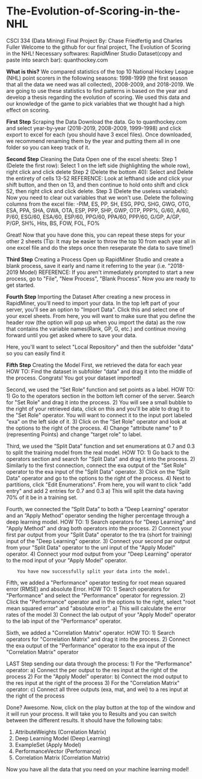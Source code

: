 # The-Evolution-of-Scoring-in-the-NHL
CSCI 334 (Data Mining) Final Project
By: Chase Friedfertig and Charles Fuller
Welcome to the github for our final project, The Evolution of Scoring in the NHL!
Necessary softwares: RapidMiner Studio 
Dataset(copy and paste into search bar): quanthockey.com

**What is this?**
We compared statistics of the top 10 National Hockey League (NHL) point scorers in the following seasons: 1998-1999 (the first season that all the data we need was all collected), 2008-2009, and 2018-2019. We are going to use these statistics to find patterns in based on the year and develop a thesis regarding the evolution of scoring. We used this data and our knowledge of the game to pick variables that we thought had a high effect on scoring.

**First Step** Scraping the Data
Download the data. Go to quanthockey.com and select year-by-year (2018-2019, 2008-2009, 1999-1998) and click export to excel for each (you should have 3 excel files). Once downloaded, we recommend renaming them by the year and putting them all in one folder so you can keep track of it. 

**Second Step** Cleaning the Data
Open one of the excel sheets:
  Step 1 (Delete the first row): Select 1 on the left side (highlighting the whole row), right click and click delete
  Step 2 (Delete the bottom 40): Select and Delete the entirety of cells 13-52
    REFERENCE: Look at lefthand side and click your shift button, and then on 13, and then continue to hold onto shift and click 52, then right click and       click delete. 
  Step 3 (Delete the useless variabels): Now you need to clear out variables that we won't use. Delete the following columns from the excel file:
  -PIM, ES, PP, SH, ESG, PPG, SHG, GWG, OTG, ESA, PPA, SHA, GWA, OTA, ESP, PPP, SHP, GWP, OTP, PPP%, G/60, A/60, P/60,  ESG/60, ESA/60, ESP/60, PPG/60,        PPA/60, PPP/60, G/GP, A/GP, P/GP, SH%, Hits, BS, FOW, FOL, FO%
  
  Great! Now that you have done this, you can repeat these steps for your other 2 sheets (Tip: It may be easier to throw the top 10 from each year all in     one excel file and do the steps once then reseparate the data to save time!)

**Third Step** Creating a Process
Open up RapidMiner Studio and create a blank process, save it early and name it referring to the year (i.e. "2018-2019 Model)
REFERENCE: If you aren't immediately prompted to start a new process, go to "File", "New Process", "Blank Process". Now you are ready to get started.

**Fourth Step** Importing the Dataset
After creating a new process in RapidMiner, you'll need to import your data. In the top left part of your server, you'll see an option to "Import Data". Click this and select one of your excel sheets. From here, you will want to make sure that you define the header row (the option will pop up when you import the data) as the row that contains the variable names(Rank, GP, G, etc.) and continue moving forward until you get asked where to save your data.

Here, you'll want to select "Local Repository" and then the subfolder "data" so you can easily find it

**Fifth Step** Creating the Model
First, we retrieved the data for each year
  HOW TO: Find the dataset in subfolder "data" and drag it into the middle of the process. Congrats! You got your dataset imported!

Second, we used the ”Set Role” function and set points as a label.
  HOW TO: 
        1) Go to the operators section in the bottom left corner of the server. Search for "Set Role" and drag it into the process. 
        2) You will see a small bubble to the right of your retrieved data, click on this and you'll be able to drag it to the "Set Role" operator. You                will want to connect it to the input port labeled "exa" on the left side of it. 
        3) Click on the "Set Role" operator and look at the options to the right of the process. 
        4) Change "attribute name" to P (representing Points) and change "target role" to label.
  
Third, we used the ”Split Data” function and set enumerations at 0.7 and 0.3 to split the training model from the real model.
  HOW TO: 
        1) Go back to the operators section and search for "Split Data" and drag it into the process.
        2) Similarly to the first connection, connect the exa output of the "Set Role" operator to the exa input of the "Split Data" operator.
        3) Click on the "Split Data" operator and go to the options to the right of the process.
        4) Next to partitions, click "Edit Enumerations". From here, you will want to click "add entry" and add 2 entries for 0.7 and 0.3
           a) This will split the data having 70% of it be in a training set.
           
  
Fourth, we connected the ”Split Data” to both a ”Deep Learning” operator and an ”Apply Method” operator sending the higher percentage through a deep learning model.
  HOW TO: 
        1) Search operators for "Deep Learning" and "Apply Method" and drag both operators into the process. 
        2) Connect your first par output from your "Split Data" operator to the tra (short for training) input of the "Deep Learning" operator. 
        3) Connect your second par output from your "Split Data" operator to the unl input of the "Apply Model" operator.
        4) Connect your mod output from your "Deep Learning" operator to the mod input of your "Apply Model" operator.
        
        You have now successfully split your data into the model.
  
Fifth, we added a "Performance" operator testing for root mean squared error (RMSE) and absolute Error.
  HOW TO: 
        1) Search operators for "Performance" and select the "Performance" operator for regression. 
        2) Click the "Performance" operator and in the options to the right, select "root mean squared error" and "absolute error".
            a) This will calculate the error rates of the model
        3) Connect the lab output of your "Apply Model" operator to the lab input of the "Performance" operator.
 
 Sixth, we added a "Correlation Matrix" operator.
  HOW TO: 
        1) Search operators for "Correlation Matrix" and drag it into the process.
        2) Connect the exa output of the "Performance" operator to the exa input of the "Correlation Matrix" operator
        
 LAST Step sending our data through the process:
        1) For the "Performance" operator:
          a) Connect the per output to the res input at the right of the process
        2) For the "Apply Model" operator:
          b) Connect the mod output to the res input at the right of the process
        3) For the "Correlation Matrix" operator:
          c) Connect all three outputs (exa, mat, and wei) to a res input at the right of the process
          
          
 Done? Awesome. Now, click on the play button at the top of the window and it will run your process. It will take you to Results and you can switch between the different results. It should have the following tabs:
1) AttributeWeights (Correlation Matrix) 
2) Deep Learning Model (Deep Learning)
3) ExampleSet (Apply Model)
4) PerformanceVector (Performance)
5) Correlation Matrix (Correlation Matrix)

Now you have all the data that you need on your machine learning model!





